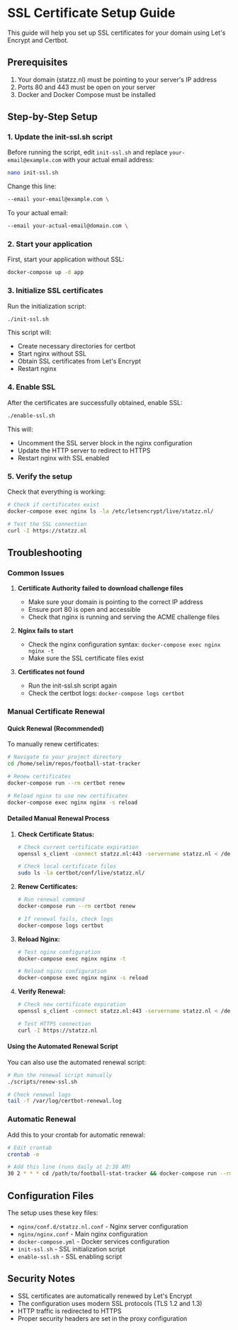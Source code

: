 # SSL Certificate Setup Guide

This guide will help you set up SSL certificates for your domain using Let's Encrypt and Certbot.

## Prerequisites

1. Your domain (statzz.nl) must be pointing to your server's IP address
2. Ports 80 and 443 must be open on your server
3. Docker and Docker Compose must be installed

## Step-by-Step Setup

### 1. Update the init-ssl.sh script

Before running the script, edit `init-ssl.sh` and replace `your-email@example.com` with your actual email address:

```bash
nano init-ssl.sh
```

Change this line:
```bash
--email your-email@example.com \
```

To your actual email:
```bash
--email your-actual-email@domain.com \
```

### 2. Start your application

First, start your application without SSL:

```bash
docker-compose up -d app
```

### 3. Initialize SSL certificates

Run the initialization script:

```bash
./init-ssl.sh
```

This script will:
- Create necessary directories for certbot
- Start nginx without SSL
- Obtain SSL certificates from Let's Encrypt
- Restart nginx

### 4. Enable SSL

After the certificates are successfully obtained, enable SSL:

```bash
./enable-ssl.sh
```

This will:
- Uncomment the SSL server block in the nginx configuration
- Update the HTTP server to redirect to HTTPS
- Restart nginx with SSL enabled

### 5. Verify the setup

Check that everything is working:

```bash
# Check if certificates exist
docker-compose exec nginx ls -la /etc/letsencrypt/live/statzz.nl/

# Test the SSL connection
curl -I https://statzz.nl
```

## Troubleshooting

### Common Issues

1. **Certificate Authority failed to download challenge files**
   - Make sure your domain is pointing to the correct IP address
   - Ensure port 80 is open and accessible
   - Check that nginx is running and serving the ACME challenge files

2. **Nginx fails to start**
   - Check the nginx configuration syntax: `docker-compose exec nginx nginx -t`
   - Make sure the SSL certificate files exist

3. **Certificates not found**
   - Run the init-ssl.sh script again
   - Check the certbot logs: `docker-compose logs certbot`

### Manual Certificate Renewal

#### Quick Renewal (Recommended)
To manually renew certificates:

```bash
# Navigate to your project directory
cd /home/selim/repos/football-stat-tracker

# Renew certificates
docker-compose run --rm certbot renew

# Reload nginx to use new certificates
docker-compose exec nginx nginx -s reload
```

#### Detailed Manual Renewal Process

1. **Check Certificate Status:**
   ```bash
   # Check current certificate expiration
   openssl s_client -connect statzz.nl:443 -servername statzz.nl < /dev/null 2>/dev/null | openssl x509 -noout -dates
   
   # Check local certificate files
   sudo ls -la certbot/conf/live/statzz.nl/
   ```

2. **Renew Certificates:**
   ```bash
   # Run renewal command
   docker-compose run --rm certbot renew
   
   # If renewal fails, check logs
   docker-compose logs certbot
   ```

3. **Reload Nginx:**
   ```bash
   # Test nginx configuration
   docker-compose exec nginx nginx -t
   
   # Reload nginx configuration
   docker-compose exec nginx nginx -s reload
   ```

4. **Verify Renewal:**
   ```bash
   # Check new certificate expiration
   openssl s_client -connect statzz.nl:443 -servername statzz.nl < /dev/null 2>/dev/null | openssl x509 -noout -dates
   
   # Test HTTPS connection
   curl -I https://statzz.nl
   ```

#### Using the Automated Renewal Script

You can also use the automated renewal script:

```bash
# Run the renewal script manually
./scripts/renew-ssl.sh

# Check renewal logs
tail -f /var/log/certbot-renewal.log
```

### Automatic Renewal

Add this to your crontab for automatic renewal:

```bash
# Edit crontab
crontab -e

# Add this line (runs daily at 2:30 AM)
30 2 * * * cd /path/to/football-stat-tracker && docker-compose run --rm certbot renew && docker-compose restart nginx
```

## Configuration Files

The setup uses these key files:
- `nginx/conf.d/statzz.nl.conf` - Nginx server configuration
- `nginx/nginx.conf` - Main nginx configuration
- `docker-compose.yml` - Docker services configuration
- `init-ssl.sh` - SSL initialization script
- `enable-ssl.sh` - SSL enabling script

## Security Notes

- SSL certificates are automatically renewed by Let's Encrypt
- The configuration uses modern SSL protocols (TLS 1.2 and 1.3)
- HTTP traffic is redirected to HTTPS
- Proper security headers are set in the proxy configuration 